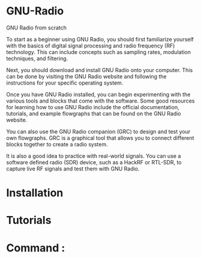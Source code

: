 # GNU-Radio
GNU Radio from scratch

To start as a beginner using GNU Radio, you should first familiarize yourself with the basics of digital signal processing and radio frequency (RF) technology. This can include concepts such as sampling rates, modulation techniques, and filtering.

Next, you should download and install GNU Radio onto your computer. This can be done by visiting the GNU Radio website and following the instructions for your specific operating system.

Once you have GNU Radio installed, you can begin experimenting with the various tools and blocks that come with the software. Some good resources for learning how to use GNU Radio include the official documentation, tutorials, and example flowgraphs that can be found on the GNU Radio website.

You can also use the GNU Radio companion (GRC) to design and test your own flowgraphs. GRC is a graphical tool that allows you to connect different blocks together to create a radio system.

It is also a good idea to practice with real-world signals. You can use a software defined radio (SDR) device, such as a HackRF or RTL-SDR, to capture live RF signals and test them with GNU Radio.

# Installation

# Tutorials

# Command : 
